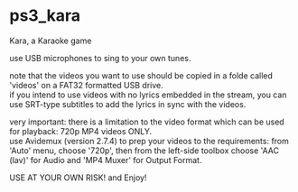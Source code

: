 # ps3_kara
Kara, a Karaoke game

use USB microphones to sing to your own tunes.

note that the videos you want to use should be copied in a folde called 'videos' on a FAT32 formatted USB drive.<br>
if you intend to use videos with no lyrics embedded in the stream, you can use SRT-type subtitles to add the lyrics in sync with the videos.<br>

very important: there is a limitation to the video format which can be used for playback: 720p MP4 videos ONLY.<br>
use Avidemux (version 2.7.4) to prep your videos to the requirements: from 'Auto' menu, choose '720p', then from the left-side toolbox choose 'AAC (lav)' for Audio and 'MP4 Muxer' for Output Format.

USE AT YOUR OWN RISK! and Enjoy!
